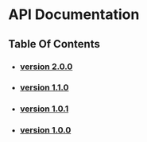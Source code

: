 # API Documentation
## Table Of Contents

- ### [version 2.0.0](https://schstp.github.io/Theater-Platform/api/version_2_0_0/apidocs)
- ### [version 1.1.0](https://schstp.github.io/Theater-Platform/api/version_1_1_0/apidocs)
- ### [version 1.0.1](https://schstp.github.io/Theater-Platform/api/version_1_0_1/apidocs)
- ### [version 1.0.0](https://schstp.github.io/Theater-Platform/api/version_1_0_0/apidocs)
